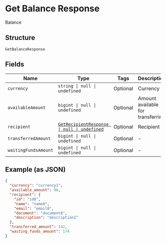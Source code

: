 
# Get Balance Response

Balance

## Structure

`GetBalanceResponse`

## Fields

| Name | Type | Tags | Description |
|  --- | --- | --- | --- |
| `currency` | `string \| null \| undefined` | Optional | Currency |
| `availableAmount` | `bigint \| null \| undefined` | Optional | Amount available for transferring |
| `recipient` | [`GetRecipientResponse \| null \| undefined`](../../doc/models/get-recipient-response.md) | Optional | Recipient |
| `transferredAmount` | `bigint \| null \| undefined` | Optional | - |
| `waitingFundsAmount` | `bigint \| null \| undefined` | Optional | - |

## Example (as JSON)

```json
{
  "currency": "currency2",
  "available_amount": 96,
  "recipient": {
    "id": "id8",
    "name": "name8",
    "email": "email8",
    "document": "document8",
    "description": "description2"
  },
  "transferred_amount": 142,
  "waiting_funds_amount": 174
}
```

